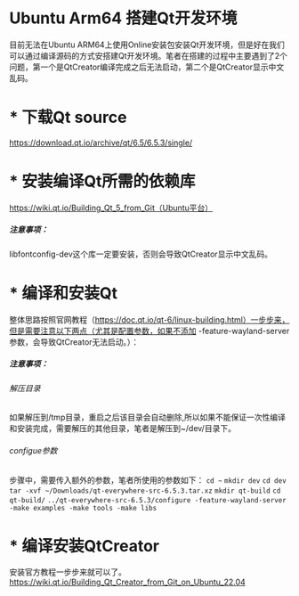 # Ubuntu Arm64 搭建Qt开发环境

目前无法在Ubuntu ARM64上使用Online安装包安装Qt开发环境，但是好在我们可以通过编译源码的方式安搭建Qt开发环境。笔者在搭建的过程中主要遇到了2个问题，第一个是QtCreator编译完成之后无法启动，第二个是QtCreator显示中文乱码。

# * 下载Qt source

  https://download.qt.io/archive/qt/6.5/6.5.3/single/

# * 安装编译Qt所需的依赖库

  https://wiki.qt.io/Building_Qt_5_from_Git（Ubuntu平台）

##### 注意事项：

libfontconfig-dev这个库一定要安装，否则会导致QtCreator显示中文乱码。

# * 编译和安装Qt

整体思路按照官网教程（https://doc.qt.io/qt-6/linux-building.html）一步步来，但是需要注意以下两点（尤其是配置参数，如果不添加 -feature-wayland-server参数，会导致QtCreator无法启动。）：

##### 注意事项：

###### 解压目录

如果解压到/tmp目录，重启之后该目录会自动删除,所以如果不能保证一次性编译和安装完成，需要解压的其他目录，笔者是解压到~/dev/目录下。

###### configue参数

步骤中，需要传入额外的参数，笔者所使用的参数如下：
    `cd ~`
    `mkdir dev`
    `cd dev`
    `tar -xvf ~/Downloads/qt-everywhere-src-6.5.3.tar.xz`
    `mkdir qt-build`
    `cd qt-build/`
    `../qt-everywhere-src-6.5.3/configure -feature-wayland-server -make examples -make tools -make libs`

# * 编译安装QtCreator

安装官方教程一步步来就可以了。https://wiki.qt.io/Building_Qt_Creator_from_Git_on_Ubuntu_22.04
